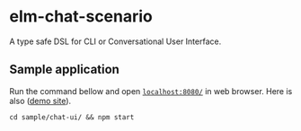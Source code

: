 # elm-chat-scenario

A type safe DSL for CLI or Conversational User Interface.

## Sample application

Run the command bellow and open [`localhost:8080/`](http://localhost:8080/) in web browser.
Here is also ([demo site](https://arowm.github.io/elm-chat-scenario/chat-ui/)).

```
cd sample/chat-ui/ && npm start
```
